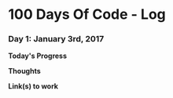 # 100 Days Of Code - Log

### Day 1: January 3rd, 2017

**Today's Progress**

**Thoughts**

**Link(s) to work**


